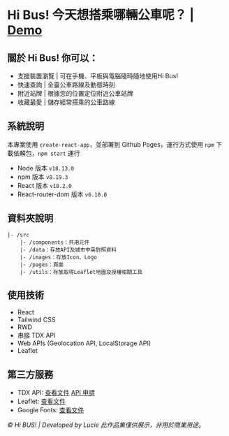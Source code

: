 # Hi Bus! 今天想搭乘哪輛公車呢？ | [Demo](https://lucie0417.github.io/hii-bus/)
## 關於 Hi Bus! 你可以：

* 支援裝置瀏覽 | 可在手機、平板與電腦隨時隨地使用Hi Bus!
* 快速查詢 | 全臺公車路線及動態時刻
* 附近站牌 | 根據您的位置定位附近公車站牌
* 收藏最愛 | 儲存經常搭乘的公車路線


## 系統說明

本專案使用 `create-react-app`，並部署到 Github Pages，運行方式使用 `npm` 下載依賴包，`npm start` 運行

* Node 版本 `v18.13.0`
* npm 版本 `v8.19.3`
* React 版本 `v18.2.0`
* React-router-dom 版本 `v6.10.0`

## 資料夾說明
```
|- /src
    |- /components：共用元件
    |- /data：存放API及城市中英對照資料
    |- /images：存放Icon、Logo
    |- /pages：頁面
    |- /utils：存放取得Leaflet地圖及授權相關工具
```

## 使用技術
* React
* Tailwind CSS
* RWD
* 串接 TDX API
* Web APIs (Geolocation API, LocalStorage API)
* Leaflet

## 第三方服務
* TDX API: [查看文件](https://tdx.transportdata.tw/api-service/swagger) [API 申請](https://tdx.transportdata.tw/register)
* Leaflet: [查看文件](https://leafletjs.com/reference.html)
* Google Fonts: [查看文件](https://fonts.google.com/)

*© Hi BUS! | Developed by Lucie
此作品集僅供展示，非用於商業用途。*
